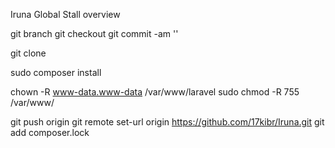 Iruna Global Stall overview

git branch <your branch name>
git checkout <your branch name>
git commit -am '<your once sentence commit message>'
    
git clone <url>

sudo composer install

chown -R www-data.www-data /var/www/laravel
sudo chmod -R 755 /var/www/



git push origin <your branch name>
git remote set-url origin  https://github.com/17kibr/Iruna.git 
git add composer.lock
